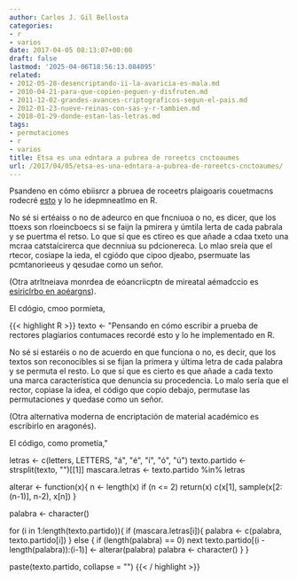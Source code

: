 ```yaml
---
author: Carlos J. Gil Bellosta
categories:
- r
- varios
date: 2017-04-05 08:13:07+00:00
draft: false
lastmod: '2025-04-06T18:56:13.084095'
related:
- 2012-05-28-desencriptando-ii-la-avaricia-es-mala.md
- 2010-04-21-para-que-copien-peguen-y-disfruten.md
- 2011-12-02-grandes-avances-criptograficos-segun-el-pais.md
- 2012-01-23-nueve-reinas-con-sas-y-r-tambien.md
- 2018-01-29-donde-estan-las-letras.md
tags:
- permutaciones
- r
- varios
title: Etsa es una edntara a pubrea de roreetcs cnctoaumes
url: /2017/04/05/etsa-es-una-edntara-a-pubrea-de-roreetcs-cnctoaumes/
---
```


Psandeno en cómo ebiisrcr a pbruea de roceetrs plaigoaris couetmacns rodecré [esto](http://www.mrc-cbu.cam.ac.uk/people/matt.davis/Cmabrigde/rawlinson/) y lo he idepmneatlmo en R.

No sé si ertéaiss o no de adeurco en que fncniuoa o no, es dicer, que los ttoexs son rloeincboecs si se faijn la pmirera y úmtila lerta de cada pabrala y se puertma el retso. Lo que sí que es ctireo es que añade a cdaa txeto una mcraa catstaícirerca que decnniua su pdcionereca. Lo mlao sreía que el rtecor, cosiape la ieda, el cgiódo que cipoo djeabo, psermuate las pcmtanorieeus y qesudae como un señor.

(Otra atrltneiava monrdea de eóancriicptn de mireatal aémadccio es [esiriclrbo en aoéargns](http://semarasoc.wixsite.com/blog/single-post/2017/03/05/Laragon%C3%A9s-y-lo-catal%C3%A1n-en-lactualidat-ya-se-puede-consultar)).

El cdógio, cmoo pormíeta,

{{< highlight R >}}
texto <- "Pensando en cómo escribir a prueba de rectores
plagiarios contumaces recordé esto y lo he implementado
en R.

No sé si estaréis o no de acuerdo en que funciona o no,
es decir, que los textos son reconocibles si se fijan
la primera y última letra de cada palabra y se
permuta el resto. Lo que sí que es cierto es que añade
a cada texto una marca característica que denuncia su
procedencia. Lo malo sería que el rector, copiase la idea,
el código que copio debajo, permutase las permutaciones y
quedase como un señor.

(Otra alternativa moderna de encriptación de material académico
es escribirlo en aragonés).

El código, como prometía,"

letras <- c(letters, LETTERS, "á", "é", "í", "ó", "ú")
texto.partido  <- strsplit(texto, "")[[1]]
mascara.letras <- texto.partido %in% letras

alterar <- function(x){
  n <- length(x)
  if (n <= 2)
    return(x)
  c(x[1], sample(x[2:(n-1)], n-2), x[n])
}

palabra <- character()

for (i in 1:length(texto.partido)){
  if (mascara.letras[i]){
    palabra <- c(palabra, texto.partido[i])
  } else {
    if (length(palabra) == 0)
      next
    texto.partido[(i - length(palabra)):(i-1)] <- alterar(palabra)
    palabra <- character()
  }
}

paste(texto.partido, collapse = "")
{{< / highlight >}}